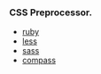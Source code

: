 ### CSS Preprocessor.

* [ruby](./ruby/)
* [less](./less/)
* [sass](./sass/)
* [compass](./compass/)


